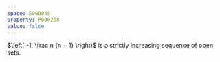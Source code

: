 ```yaml
---
space: S000045
property: P000208
value: false
---
```


$\left[ -1, \frac n {n + 1} \right)$ is a strictly increasing sequence of open sets.
